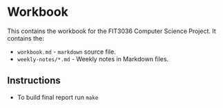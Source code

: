 # Workbook

This contains the workbook for the FIT3036 Computer Science Project. It contains
the:

* `workbook.md` - `markdown` source file.
* `weekly-notes/*.md` - Weekly notes in Markdown files.

## Instructions

* To build final report run `make`
